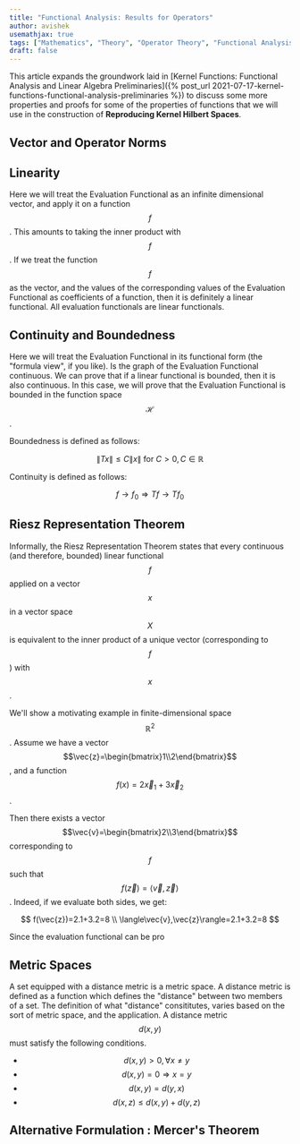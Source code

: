 ```yaml
---
title: "Functional Analysis: Results for Operators"
author: avishek
usemathjax: true
tags: ["Mathematics", "Theory", "Operator Theory", "Functional Analysis"]
draft: false
---
```

This article expands the groundwork laid in [Kernel Functions: Functional Analysis and Linear Algebra Preliminaries]({% post_url 2021-07-17-kernel-functions-functional-analysis-preliminaries %}) to discuss some more properties and proofs for some of the properties of functions that we will use in the construction of **Reproducing Kernel Hilbert Spaces**. 

## Vector and Operator Norms

## Linearity
Here we will treat the Evaluation Functional as an infinite dimensional vector, and apply it on a function $$f$$. This amounts to taking the inner product with $$f$$. If we treat the function $$f$$ as the vector, and the values of the corresponding values of the Evaluation Functional as coefficients of a function, then it is definitely a linear functional. All evaluation functionals are linear functionals.

## Continuity and Boundedness
Here we will treat the Evaluation Functional in its functional form (the "formula view", if you like). Is the graph of the Evaluation Functional continuous. We can prove that if a linear functional is bounded, then it is also continuous. In this case, we will prove that the Evaluation Functional is bounded in the function space $$\mathcal{H}$$.

Boundedness is defined as follows:

$$
\|Tx\|\leq C\|x\| \text{  for } C>0, C\in\mathbb{R}
$$

Continuity is defined as follows:

$$
f\rightarrow f_0 \Rightarrow Tf\rightarrow Tf_0
$$


## Riesz Representation Theorem

Informally, the Riesz Representation Theorem states that every continuous (and therefore, bounded) linear functional $$f$$ applied on a vector $$x$$ in a vector space $$X$$ is equivalent to the inner product of a unique vector (corresponding to $$f$$) with $$x$$.

We'll show a motivating example in finite-dimensional space $$\mathbb{R}^2$$. Assume we have a vector $$\vec{z}=\begin{bmatrix}1\\2\end{bmatrix}$$, and a function $$f(x)=2\vec{x}_1+3\vec{x}_2$$.

Then there exists a vector $$\vec{v}=\begin{bmatrix}2\\3\end{bmatrix}$$ corresponding to $$f$$ such that $$f(\vec{z})=\langle\vec{v},\vec{z}\rangle$$. Indeed, if we evaluate both sides, we get:

$$
f(\vec{z})=2.1+3.2=8 \\
\langle\vec{v},\vec{z}\rangle=2.1+3.2=8
$$

Since the evaluation functional can be pro

## Metric Spaces
A set equipped with a distance metric is a metric space. A distance metric is defined as a function which defines the "distance" between two members of a set. The definition of what "distance" consititutes, varies based on the sort of metric space, and the application. A distance metric $$d(x,y)$$ must satisfy the following conditions.

- $$d(x,y)>0, \forall x\neq y$$
- $$d(x,y)=0 \Rightarrow x=y$$
- $$d(x,y)=d(y,x)$$
- $$d(x,z)\leq d(x,y)+d(y,z)$$

## Alternative Formulation : Mercer's Theorem
